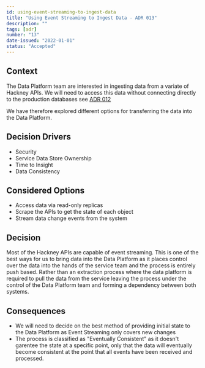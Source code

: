 ```yaml
---
id: using-event-streaming-to-ingest-data
title: "Using Event Streaming to Ingest Data - ADR 013"
description: ""
tags: [adr]
number: "13"
date-issued: "2022-01-01"
status: "Accepted"
---
```


## Context

The Data Platform team are interested in ingesting data from a variate of Hackney APIs. We will need to access this data
without connecting directly to the production databases see [ADR 012](/architecture-decisions/records/do-not-connect-to-production-databases)

We have therefore explored different options for transferring the data into the Data Platform.

## Decision Drivers

- Security
- Service Data Store Ownership
- Time to Insight
- Data Consistency

## Considered Options

- Access data via read-only replicas
- Scrape the APIs to get the state of each object
- Stream data change events from the system

## Decision

Most of the Hackney APIs are capable of event streaming. This is one of the best ways for us to bring data into the
Data Platform as it places control over the data into the hands of the service team and the process is entirely push
based. Rather than an extraction process where the data platform is required to pull the data from the service leaving
the process under the control of the Data Platform team and forming a dependency between both systems.

## Consequences

- We will need to decide on the best method of providing initial state to the Data Platform as Event Streaming only covers new changes
- The process is classified as "Eventually Consistent" as it doesn't garentee the state at a specific point, only that the data will eventually become consistent at the point that all events have been received and processed.